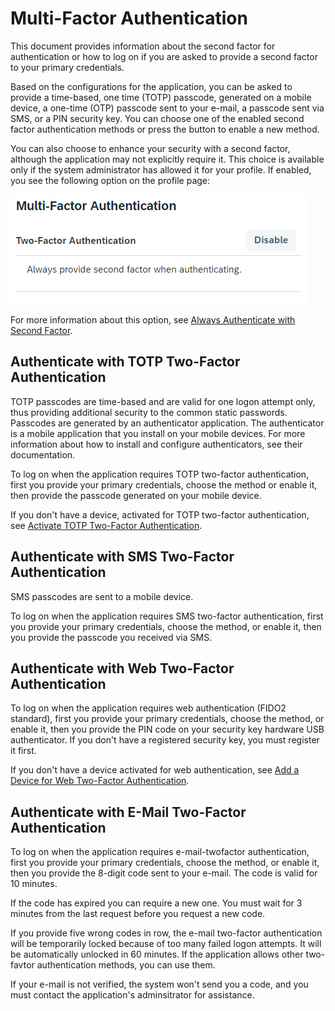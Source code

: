 <!-- loio0d41cd49f6504f3eaf29b58d616b040f -->

# Multi-Factor Authentication

This document provides information about the second factor for authentication or how to log on if you are asked to provide a second factor to your primary credentials.

Based on the configurations for the application, you can be asked to provide a time-based, one time \(TOTP\) passcode, generated on a mobile device, a one-time \(OTP\) passcode sent to your e-mail, a passcode sent via SMS, or a PIN security key. You can choose one of the enabled second factor authentication methods or press the button to enable a new method.

You can also choose to enhance your security with a second factor, although the application may not explicitly require it. This choice is available only if the system administrator has allowed it for your profile. If enabled, you see the following option on the profile page:

![](../Operation-Guide/images/TFA_Profile_Page_2aeca46.png)

For more information about this option, see [Always Authenticate with Second Factor](always-authenticate-with-second-factor-4063b26.md).



<a name="loio0d41cd49f6504f3eaf29b58d616b040f__section_gmh_tls_rjb"/>

## Authenticate with TOTP Two-Factor Authentication

TOTP passcodes are time-based and are valid for one logon attempt only, thus providing additional security to the common static passwords. Passcodes are generated by an authenticator application. The authenticator is a mobile application that you install on your mobile devices. For more information about how to install and configure authenticators, see their documentation.

To log on when the application requires TOTP two-factor authentication, first you provide your primary credentials, choose the method or enable it, then provide the passcode generated on your mobile device.

If you don't have a device, activated for TOTP two-factor authentication, see [Activate TOTP Two-Factor Authentication](activate-totp-two-factor-authentication-ab8a323.md).



<a name="loio0d41cd49f6504f3eaf29b58d616b040f__section_a3p_tls_rjb"/>

## Authenticate with SMS Two-Factor Authentication

SMS passcodes are sent to a mobile device.

To log on when the application requires SMS two-factor authentication, first you provide your primary credentials, choose the method, or enable it, then you provide the passcode you received via SMS.



<a name="loio0d41cd49f6504f3eaf29b58d616b040f__section_cpy_5kk_hnb"/>

## Authenticate with Web Two-Factor Authentication

To log on when the application requires web authentication \(FIDO2 standard\), first you provide your primary credentials, choose the method, or enable it, then you provide the PIN code on your security key hardware USB authenticator. If you don't have a registered security key, you must register it first.

If you don't have a device activated for web authentication, see [Add a Device for Web Two-Factor Authentication](add-a-device-for-web-two-factor-authentication-f7eb115.md).



<a name="loio0d41cd49f6504f3eaf29b58d616b040f__section_bqm_2tn_mtb"/>

## Authenticate with E-Mail Two-Factor Authentication

To log on when the application requires e-mail-twofactor authentication, first you provide your primary credentials, choose the method, or enable it, then you provide the 8-digit code sent to your e-mail. The code is valid for 10 minutes.

If the code has expired you can require a new one. You must wait for 3 minutes from the last request before you request a new code.

If you provide five wrong codes in row, the e-mail two-factor authentication will be temporarily locked because of too many failed logon attempts. It will be automatically unlocked in 60 minutes. If the application allows other two-favtor authentication methods, you can use them.

If your e-mail is not verified, the system won't send you a code, and you must contact the application's adminsitrator for assistance.

